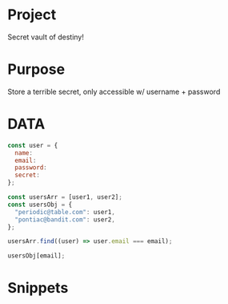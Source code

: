 # Project

Secret vault of destiny!

# Purpose

Store a terrible secret, only accessible w/ username + password

# DATA

```jsx
const user = {
  name:
  email:
  password:
  secret:
};
```

```jsx
const usersArr = [user1, user2];
const usersObj = {
  "periodic@table.com": user1,
  "pontiac@bandit.com": user2,
};

usersArr.find((user) => user.email === email);

usersObj[email];
```

# Snippets
